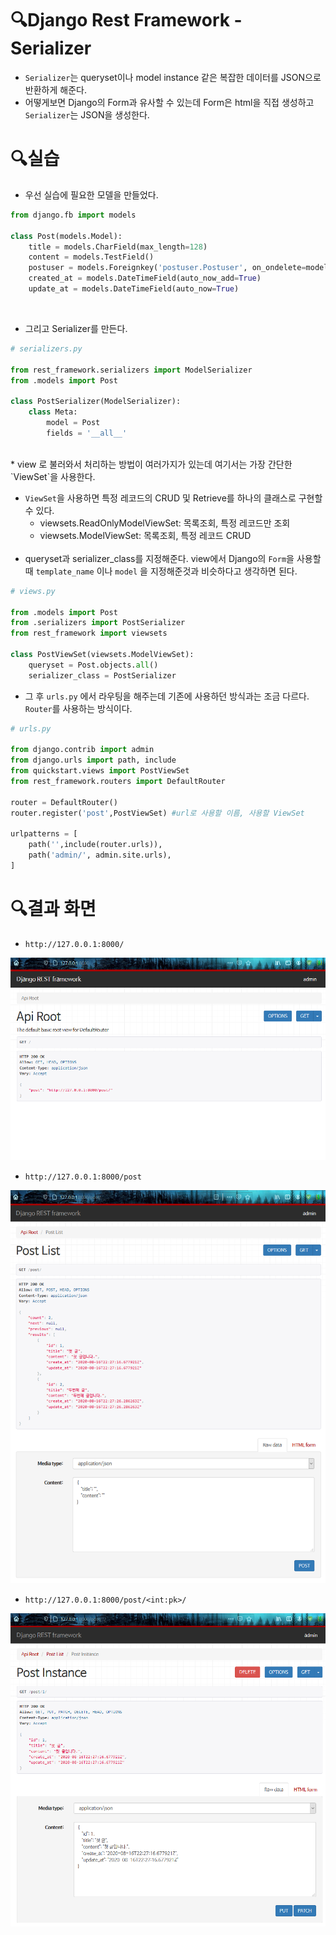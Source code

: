 # 🔍Django Rest Framework - Serializer
* `Serializer`는 queryset이나 model instance 같은 복잡한 데이터를 JSON으로 반환하게 해준다.
* 어떻게보면 Django의 Form과 유사할 수 있는데 Form은 html을 직접 생성하고 `Serializer`는 JSON을 생성한다.


# 🔍실습
* 우선 실습에 필요한 모델을 만들었다.
```python
from django.fb import models

class Post(models.Model):
    title = models.CharField(max_length=128)
    content = models.TestField()
    postuser = models.Foreignkey('postuser.Postuser', on_ondelete=models.CASCADE)
    created_at = models.DateTimeField(auto_now_add=True)
    update_at = models.DateTimeField(auto_now=True)
```
<br>

* 그리고 Serializer를 만든다.
```python
# serializers.py

from rest_framework.serializers import ModelSerializer
from .models import Post

class PostSerializer(ModelSerializer):
    class Meta:
        model = Post
        fields = '__all__'
```
<br>
* view 로 불러와서 처리하는 방법이 여러가지가 있는데 여기서는 가장 간단한 `ViewSet`을 사용한다.

* `ViewSet`을 사용하면 특정 레코드의 CRUD 및 Retrieve를 하나의 클래스로 구현할 수 있다.
    * viewsets.ReadOnlyModelViewSet: 목록조회, 특정 레코드만 조회
    * viewsets.ModelViewSet: 목록조회, 특정 레코드 CRUD
<br><br>
* queryset과 serializer_class를 지정해준다. view에서 Django의 `Form`을 사용할 때 `template_name` 이나 `model` 을 지정해준것과 비슷하다고 생각하면 된다.

```python
# views.py

from .models import Post
from .serializers import PostSerializer
from rest_framework import viewsets

class PostViewSet(viewsets.ModelViewSet):
    queryset = Post.objects.all()
    serializer_class = PostSerializer
```

* 그 후 `urls.py` 에서 라우팅을 해주는데 기존에 사용하던 방식과는 조금 다르다. `Router`를 사용하는 방식이다.

```python
# urls.py 

from django.contrib import admin
from django.urls import path, include
from quickstart.views import PostViewSet
from rest_framework.routers import DefaultRouter

router = DefaultRouter()
router.register('post',PostViewSet) #url로 사용할 이름, 사용할 ViewSet

urlpatterns = [
    path('',include(router.urls)),
    path('admin/', admin.site.urls),
]
```

# 🔍결과 화면
* `http://127.0.0.1:8000/` 

![](./DRF/Serializer/img/drf1.png)

* `http://127.0.0.1:8000/post`

![](./img/drf2.png)

* `http://127.0.0.1:8000/post/<int:pk>/`

![](./img/drf3.png)
